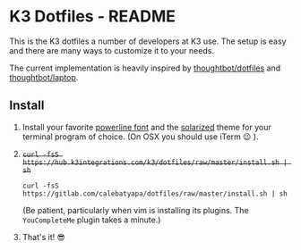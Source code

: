 K3 Dotfiles - README
=======================

This is the K3 dotfiles a number of developers at K3 use. The setup is easy and
there are many ways to customize it to your needs.

The current implementation is heavily inspired by
[thoughtbot/dotfiles](https://github.com/thoughtbot/dotfiles) and
[thoughtbot/laptop](https://github.com/thoughtbot/laptop).

Install
-------
1.  Install your favorite [powerline font](https://github.com/powerline/fonts)
    and the [solarized](https://github.com/altercation/solarized) theme for your
    terminal program of choice. (On OSX you should use iTerm :wink: ).

1.  ~~`curl -fsS https://hub.k3integrations.com/k3/dotfiles/raw/master/install.sh | sh`~~

    `curl -fsS https://gitlab.com/calebatyapa/dotfiles/raw/master/install.sh | sh`

    (Be patient, particularly when vim is installing its plugins.
    The `YouCompleteMe` plugin takes a minute.)

1. That's it! :sunglasses: